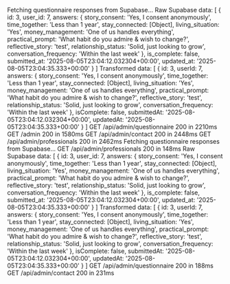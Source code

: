Fetching questionnaire responses from Supabase...
Raw Supabase data: [
  {
    id: 3,
    user_id: 7,
    answers: {
      story_consent: 'Yes, I consent anonymously',
      time_together: 'Less than 1 year',
      stay_connected: [Object],
      living_situation: 'Yes',
      money_management: 'One of us handles everything',
      practical_prompt: 'What habit do you admire & wish to change?',
      reflective_story: 'test',
      relationship_status: 'Solid, just looking to grow',
      conversation_frequency: 'Within the last week'
    },
    is_complete: false,
    submitted_at: '2025-08-05T23:04:12.032304+00:00',
    updated_at: '2025-08-05T23:04:35.333+00:00'
  }
]
Transformed data: [
  {
    id: 3,
    userId: 7,
    answers: {
      story_consent: 'Yes, I consent anonymously',
      time_together: 'Less than 1 year',
      stay_connected: [Object],
      living_situation: 'Yes',
      money_management: 'One of us handles everything',
      practical_prompt: 'What habit do you admire & wish to change?',
      reflective_story: 'test',
      relationship_status: 'Solid, just looking to grow',
      conversation_frequency: 'Within the last week'
    },
    isComplete: false,
    submittedAt: '2025-08-05T23:04:12.032304+00:00',
    updatedAt: '2025-08-05T23:04:35.333+00:00'
  }
]
 GET /api/admin/questionnaire 200 in 2210ms
 GET /admin 200 in 1580ms
 GET /api/admin/contact 200 in 2448ms
 GET /api/admin/professionals 200 in 2462ms
Fetching questionnaire responses from Supabase...
 GET /api/admin/professionals 200 in 148ms
Raw Supabase data: [
  {
    id: 3,
    user_id: 7,
    answers: {
      story_consent: 'Yes, I consent anonymously',
      time_together: 'Less than 1 year',
      stay_connected: [Object],
      living_situation: 'Yes',
      money_management: 'One of us handles everything',
      practical_prompt: 'What habit do you admire & wish to change?',
      reflective_story: 'test',
      relationship_status: 'Solid, just looking to grow',
      conversation_frequency: 'Within the last week'
    },
    is_complete: false,
    submitted_at: '2025-08-05T23:04:12.032304+00:00',
    updated_at: '2025-08-05T23:04:35.333+00:00'
  }
]
Transformed data: [
  {
    id: 3,
    userId: 7,
    answers: {
      story_consent: 'Yes, I consent anonymously',
      time_together: 'Less than 1 year',
      stay_connected: [Object],
      living_situation: 'Yes',
      money_management: 'One of us handles everything',
      practical_prompt: 'What habit do you admire & wish to change?',
      reflective_story: 'test',
      relationship_status: 'Solid, just looking to grow',
      conversation_frequency: 'Within the last week'
    },
    isComplete: false,
    submittedAt: '2025-08-05T23:04:12.032304+00:00',
    updatedAt: '2025-08-05T23:04:35.333+00:00'
  }
]
 GET /api/admin/questionnaire 200 in 188ms
 GET /api/admin/contact 200 in 231ms
